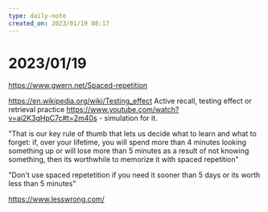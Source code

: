 ```yaml
---
type: daily-note
created_on: 2023/01/19 08:17
---
```

    
# 2023/01/19

<https://www.gwern.net/Spaced-repetition>

<https://en.wikipedia.org/wiki/Testing_effect> Active recall, testing effect or retrieval practice
<https://www.youtube.com/watch?v=ai2K3qHpC7c#t=2m40s> - simulation for it.

"That is our key rule of thumb that lets us decide what to learn and what to forget: if, over your lifetime, you will spend more than 4 minutes looking something up or will lose more than 5 minutes as a result of not knowing something, then its worthwhile to memorize it with spaced repetition"

"Don't use spaced repetetition if you need it sooner than 5 days or its worth less than 5 minutes"

<https://www.lesswrong.com/>

